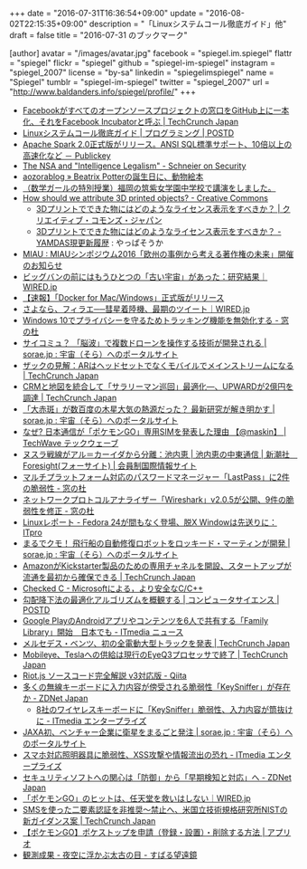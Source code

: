 +++
date = "2016-07-31T16:36:54+09:00"
update = "2016-08-02T22:15:35+09:00"
description = "「Linuxシステムコール徹底ガイド」他"
draft = false
title = "2016-07-31 のブックマーク"

[author]
  avatar = "/images/avatar.jpg"
  facebook = "spiegel.im.spiegel"
  flattr = "spiegel"
  flickr = "spiegel"
  github = "spiegel-im-spiegel"
  instagram = "spiegel_2007"
  license = "by-sa"
  linkedin = "spiegelimspiegel"
  name = "Spiegel"
  tumblr = "spiegel-im-spiegel"
  twitter = "spiegel_2007"
  url = "http://www.baldanders.info/spiegel/profile/"
+++

- [Facebookがすべてのオープンソースプロジェクトの窓口をGitHub上に一本化、それをFacebook Incubatorと呼ぶ | TechCrunch Japan](http://jp.techcrunch.com/2016/07/30/20160729facebook-tries-a-new-way-to-release-open-source-projects/)
- [Linuxシステムコール徹底ガイド | プログラミング | POSTD](http://postd.cc/the-definitive-guide-to-linux-system-calls/)
- [Apache Spark 2.0正式版がリリース。ANSI SQL標準サポート、10倍以上の高速化など － Publickey](http://www.publickey1.jp/blog/16/apache_spark_20ansi_sql10.html)
- [The NSA and "Intelligence Legalism" - Schneier on Security](https://www.schneier.com/blog/archives/2016/07/the_nsa_and_int.html)
- [aozorablog » Beatrix Potterの誕生日に、動物絵本](http://www.aozora.gr.jp/aozorablog/?p=3738)
- [（数学ガールの特別授業）福岡の筑紫女学園中学校で講演をしました。](http://www.hyuki.com/d/201607.html#i20160727210000)
- [How should we attribute 3D printed objects? - Creative Commons](https://creativecommons.org/2016/04/19/attribute-3d-printed-objects/)
    - [3Dプリントでできた物にはどのようなライセンス表示をすべきか？ | クリエイティブ・コモンズ・ジャパン](https://creativecommons.jp/2016/07/26/3d%e3%83%97%e3%83%aa%e3%83%b3%e3%83%88%e3%81%a7%e3%81%a7%e3%81%8d%e3%81%9f%e7%89%a9%e3%81%ab%e3%81%af%e3%81%a9%e3%81%ae%e3%82%88%e3%81%86%e3%81%aa%e3%83%a9%e3%82%a4%e3%82%bb%e3%83%b3%e3%82%b9%e8%a1%a8/)
    - [3Dプリントでできた物にはどのようなライセンス表示をすべきか？ - YAMDAS現更新履歴](http://d.hatena.ne.jp/yomoyomo/20160731/threedprinting) : やっぱそうか
- [MIAU : MIAUシンポジウム2016「欧州の事例から考える著作権の未来」開催のお知らせ](http://miau.jp/index1469623512.phtml)
- [ビッグバンの前にはもうひとつの「古い宇宙」があった：研究結果｜WIRED.jp](http://wired.jp/2016/07/29/big-bounce-universe/)
- [【速報】「Docker for Mac/Windows」正式版がリリース](http://www.softantenna.com/wp/software/docker-for-mac-windows-official-release/)
- [さよなら、フィラエ──彗星着陸機、最期のツイート｜WIRED.jp](http://wired.jp/2016/07/28/farewell-philae/)
- [Windows 10でプライバシーを守るためトラッキング機能を無効化する - 窓の杜](http://forest.watch.impress.co.jp/docs/shseri/win10link/1012928.html)
- [サイコミュ？ 「脳波」で複数ドローンを操作する技術が開発される | sorae.jp : 宇宙（そら）へのポータルサイト](http://sorae.jp/10/2016_07_29_drone.html)
- [ザックの見解：ARはヘッドセットでなくモバイルでメインストリームになる | TechCrunch Japan](http://jp.techcrunch.com/2016/07/29/20160728pokemon-not-magic-leap/)
- [CRMと地図を統合して「サラリーマン巡回」最適化―、UPWARDが2億円を調達 | TechCrunch Japan](http://jp.techcrunch.com/2016/07/25/upward-raises-200m-yen/)
- [「大赤斑」が数百度の木星大気の熱源だった？ 最新研究が解き明かす | sorae.jp : 宇宙（そら）へのポータルサイト](http://sorae.jp/030201/2016_07_29_jupi.html)
- [なぜ? 日本通信が「ポケモンGO」専用SIMを発表した理由 【@maskin】 | TechWave テックウェーブ](http://techwave.jp/archives/post-22632.html)
- [ヌスラ戦線がアル＝カーイダから分離：池内恵 | 池内恵の中東通信 | 新潮社　Foresight(フォーサイト) | 会員制国際情報サイト](http://www.fsight.jp/articles/-/41412)
- [マルチプラットフォーム対応のパスワードマネージャー「LastPass」に2件の脆弱性 - 窓の杜](http://forest.watch.impress.co.jp/docs/news/1012661.html)
- [ネットワークプロトコルアナライザー「Wireshark」v2.0.5が公開、9件の脆弱性を修正 - 窓の杜](http://forest.watch.impress.co.jp/docs/news/1012686.html)
- [Linuxレポート - Fedora 24が間もなく登場、脱X Windowは先送りに：ITpro](http://itpro.nikkeibp.co.jp/atcl/column/14/343137/071200024/?rt=nocnt)
- [まるでクモ！ 飛行船の自動修復ロボットをロッキード・マーティンが開発 | sorae.jp : 宇宙（そら）へのポータルサイト](http://sorae.jp/10/2016_07_28_mente.html)
- [AmazonがKickstarter製品のための専用チャネルを開設、スタートアップが流通を最初から確保できる | TechCrunch Japan](http://jp.techcrunch.com/2016/07/28/20160727amazon-debuts-a-dedicated-shop-for-kickstarter-products/)
- [Checked C - Microsoftによる，より安全なC/C++](https://www.infoq.com/jp/news/2016/07/checked-c)
- [勾配降下法の最適化アルゴリズムを概観する | コンピュータサイエンス | POSTD](http://postd.cc/optimizing-gradient-descent/)
- [Google PlayのAndroidアプリやコンテンツを6人で共有する「Family Library」開始　日本でも - ITmedia ニュース](http://www.itmedia.co.jp/news/articles/1607/28/news062.html)
- [メルセデス・ベンツ、初の全電動大型トラックを発表 | TechCrunch Japan](http://jp.techcrunch.com/2016/07/28/20160727mercedes-benz-shows-off-the-first-fully-electric-heavy-urban-transport-truck/)
- [Mobileye、Teslaへの供給は現行のEyeQ3プロセッサで終了 | TechCrunch Japan](http://jp.techcrunch.com/2016/07/27/20160726mobileye-wont-supply-tesla-self-driving-tech-beyond-current-eyeq3-processor/)
- [Riot.js ソースコード完全解説 v3対応版 - Qiita](http://qiita.com/cognitom/items/df0b759f244f8b50060e)
- [多くの無線キーボードに入力内容が傍受される脆弱性「KeySniffer」が存在か - ZDNet Japan](http://japan.zdnet.com/article/35086477/)
    - [8社のワイヤレスキーボードに「KeySniffer」脆弱性、入力内容が筒抜けに - ITmedia エンタープライズ](http://www.itmedia.co.jp/enterprise/articles/1607/27/news061.html)
- [JAXA初、ベンチャー企業に衛星をまるごと発注 | sorae.jp : 宇宙（そら）へのポータルサイト](http://sorae.jp/030201/2016_07_27_jaxa.html)
- [スマホ対応照明器具に脆弱性、XSS攻撃や情報流出の恐れ - ITmedia エンタープライズ](http://www.itmedia.co.jp/enterprise/articles/1607/27/news062.html)
- [セキュリティソフトへの関心は「防御」から「早期検知と対応」へ - ZDNet Japan](http://japan.zdnet.com/article/35086335/)
- [「ポケモンGO」のヒットは、任天堂を救いはしない｜WIRED.jp](http://wired.jp/2016/07/24/pokemon-go-nintendo-stock/)
- [SMSを使った二要素認証を非推奨〜禁止へ、米国立技術規格研究所NISTの新ガイダンス案 | TechCrunch Japan](http://jp.techcrunch.com/2016/07/26/20160725nist-declares-the-age-of-sms-based-2-factor-authentication-over/)
- [【ポケモンGO】ポケストップを申請（登録・設置）・削除する方法 | アプリオ](http://appllio.com/pokemon-go-pokestop-gym-request-removal-pkg)
- [観測成果 - 夜空に浮かぶ太古の目 - すばる望遠鏡](http://subarutelescope.org/Pressrelease/2016/07/25/j_index.html)
